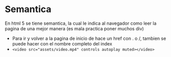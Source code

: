 # Semantica
En html 5 se tiene semantica, la cual le indica al navegador como leer la pagina de una mejor manera (es mala practica poner muchos div)    
- Para ir y volver a la pagina de inicio de hace un href con . o /, tambien se puede hacer con el nombre completo del index
- `<video src="assets/video.mp4" controls autoplay muted></video>`